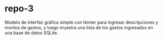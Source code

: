 # repo-3
Modelo de interfaz gráfica simple con tkinter para ingresar descripciones y montos de gastos, y luego muestra una lista de los gastos ingresados en una base de datos SQLite.
